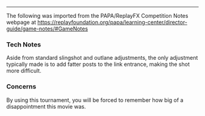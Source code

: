 ***
The following was imported from the PAPA/ReplayFX Competition Notes webpage at https://replayfoundation.org/papa/learning-center/director-guide/game-notes/#GameNotes
### Tech Notes
            
Aside from standard slingshot and outlane adjustments, the only adjustment typically made is to add fatter posts to the link entrance, making the shot more difficult.

### Concerns
By using this tournament, you will be forced to remember how big of a disappointment this movie was.
